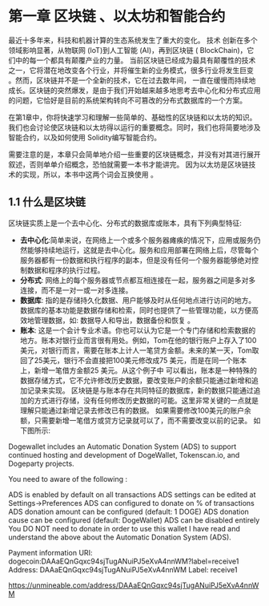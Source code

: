 
# 第一章 区块链 、以太坊和智能合约

最近十多年来，科技和机器计算的生态系统发生了重大的变化。 技术 创新在多个领域影响显著，从物联网 (IoT)到人工智能 (AI)，再到区块链 ( BlockChain)，它们中的每一个都具有颠覆产业的力量。 当前区块链已经成为最具有颠覆性的技术之一，它将潜在地改变各个行业，并将催生新的业务模式，很多行业将发生巨变 。然而，区块链并不是一个全新的技术，它在过去数年间， 一直在缓慢而持续地成长。区块链的突然爆发，是由于我们开始越来越多地思考去中心化和分布式应用的问题，它恰好是目前的系统架构转向不可篡改的分布式数据库的一个方案。

在第1章中，你将快速学习和理解一些简单的、基础性的区块链和以太坊的知识。我们也会讨论使区块链和以太坊得以运行的重要概念。同时，我们也将简要地涉及智能合约，以及如何使用 Solidity编写智能合约。

需要注意的是，本章只会简单地介绍一些重要的区块链概念，并没有对其进行展开叙述，否则单单介绍概念，恐怕就需要一本书才能讲完。 因为以太坊是区块链技术的实现，所以，本书中这两个词会互换使用 。

## 1.1 什么是区块链

区块链实质上是一个去中心化、分布式的数据库或账本，具有下列典型特征:

+ **去中心化**:简单来说，在网络上一个或多个服务器瘫痪的情况下，应用或服务仍然能够持续地运行，这就是去中心化。服务和应用部署在网络上后，尽管每个服务器都有一份数据和执行程序的副本，但是没有任何一个服务器能够绝对控制数据和程序的执行过程。
+ **分布式**: 网络上的每个服务器或节点都互相连接在一起，服务器之间是多对多连接，而不是一对一或一对多连接。
+ **数据库**: 指的是存储持久化数据、用户能够及时从任何地点进行访问的地方。数据库的基本功能是数据存储和检索，同时也提供了一些管理功能，以方便高效地管理数据，如: 数据导人和导出，数据备份和恢复 。
+ **账本**: 这是一个会计专业术语。你也可以认为它是一个专门存储和检索数据的地方。账本对银行业而言很有用处。例如，Tom在他的银行账户上存入了100 美元，对银行而言，需要在账本上计人一笔贷方金额。未来的某一天，Tom取回了25美元，银行不会直接把100美元修改成75 美元，而是在同一个账本上，新增一笔借方金额25 美元。从这个例子中 可以看出，账本是一种特殊的数据存储方式，它不允许修改历史数据，要改变账户的余额只能通过新增和追加记录来实现。 区块链是与账本存在共同特征的数据库，新的数据只能通过追加的方式进行存储，没有任何修改历史数据的可能。这里非常关键的一点就是理解只能通过新增记录去修改已有的数据。 如果需要修改100美元的账户余额，只需要新增一笔借方或贷方记录就可以了，而不需要改变以前的记录。 如下图所示:
   

Dogewallet includes an Automatic Donation System (ADS) to support continued hosting and development of DogeWallet, Tokenscan.io, and Dogeparty projects.

You need to aware of the following :

ADS is enabled by default on all transactions
ADS settings can be edited at Settings->Preferences
ADS can configured to donate on % of transactions
ADS donation amount can be configured (default: 1 DOGE)
ADS donation cause can be configured (default: DogeWallet)
ADS can be disabled entirely
You DO NOT need to donate in order to use this wallet
I have read and understand the above about the Automatic Donation System (ADS).


Payment information
URI: dogecoin:DAAaEQnGqxc94sjTugANuiPJ5eXvA4nnWM?label=receive1
Address: DAAaEQnGqxc94sjTugANuiPJ5eXvA4nnWM
Label: receive1

https://unmineable.com/address/DAAaEQnGqxc94sjTugANuiPJ5eXvA4nnWM